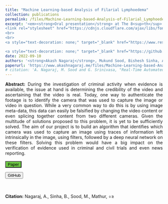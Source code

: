 ```yaml
---
title: "Machine Learning-based Analysis of Filarial Lymphoedema"
collection: publications
permalink: /files/Machine-Learning-based-Analysis-of-Filarial_Lymphoedema.pdf
excerpt: '<em><strong>Oral presentation</strong> at The 8<sup>th</sup> National Colloquim on Evidence-based Integrative Medicine.</em>
<link rel="stylesheet" href="https://cdnjs.cloudflare.com/ajax/libs/font-awesome/6.2.0/css/all.min.css" integrity="sha512-xh6O/CkQoPOWDdYTDqeRdPCVd1SpvCA9XXcUnZS2FmJNp1coAFzvtCN9BmamE+4aHK8yyUHUSCcJHgXloTyT2A==" crossorigin="anonymous" referrerpolicy="no-referrer" />
<br>
<br>
<a style="text-decoration: none;" target="_blank" href="https://www.researchgate.net/publication/345346069_Association_Rule-based_Analysis_of_Filarial_lymphoedema"><button  onclick="event.stopPropagation();" type="button" class="btn btn-primary" style="background-color: #bd1f36;"><i class="fa-solid fa-file-pdf"></i> ResearchGate</button></a>

<a style="text-decoration: none;" target="_blank" href="https://github.com/grassknoted/Analysis-of-Filarial-lymphodema"><button   onclick="event.stopPropagation();" style="background-color: #6cc644;" type="button" class="btn btn-info"><i class="fa-brands fa-github"></i> GitHub</button></a>'
date: 2022-09-10
authors: '<strong>Akash Nagaraj</strong>, Mukund Sood, Bishesh Sinha, Ashok Raman, Dinkar Sitaram'
paperurl: 'https://www.akashnagaraj.me/files/Machine-Learning-based-Analysis-of-Filarial_Lymphoedema.pdf'
# citation: 'A. Nagaraj, M. Sood and G. Srinivasa, "Real-Time Automated Answer Scoring," 2018 IEEE 18th International Conference on Advanced Learning Technologies (ICALT), 2018, pp. 231-232, doi: 10.1109/ICALT.2018.00122.'
---
```

<!-- Google tag (gtag.js) -->
<script async src="https://www.googletagmanager.com/gtag/js?id=G-N13ZXFY26T"></script>
<script>
  window.dataLayer = window.dataLayer || [];
  function gtag(){dataLayer.push(arguments);}
  gtag('js', new Date());

  gtag('config', 'G-N13ZXFY26T');
</script>
<link href="https://cdn.jsdelivr.net/npm/bootstrap@5.2.2/dist/css/bootstrap.min.css" rel="stylesheet" integrity="sha384-Zenh87qX5JnK2Jl0vWa8Ck2rdkQ2Bzep5IDxbcnCeuOxjzrPF/et3URy9Bv1WTRi" crossorigin="anonymous">
<script src="https://cdn.jsdelivr.net/npm/bootstrap@5.2.2/dist/js/bootstrap.bundle.min.js" integrity="sha384-OERcA2EqjJCMA+/3y+gxIOqMEjwtxJY7qPCqsdltbNJuaOe923+mo//f6V8Qbsw3" crossorigin="anonymous"></script>
<link rel="stylesheet" href="https://cdnjs.cloudflare.com/ajax/libs/font-awesome/6.2.0/css/all.min.css" integrity="sha512-xh6O/CkQoPOWDdYTDqeRdPCVd1SpvCA9XXcUnZS2FmJNp1coAFzvtCN9BmamE+4aHK8yyUHUSCcJHgXloTyT2A==" crossorigin="anonymous" referrerpolicy="no-referrer" />

<div style="text-align: justify; text-justify: inter-word;"><strong>Abstract:</strong> During the investigation of criminal activity when evidence is available, the issue at hand is determining the credibility of the video and ascertaining that the video is real. Today, one way to authenticate the footage is to identify the camera that was used to capture the image or video in question. While a very common way to do this is by using image meta-data, this data can easily be falsified by changing the video content or even splicing together content from two different cameras. Given the multitude of solutions proposed to this problem, it is yet to be sufficiently solved. The aim of our project is to build an algorithm that identifies which camera was used to capture an image using traces of information left intrinsically in the image, using filters, followed by a deep neural network on these filters. Solving this problem would have a big impact on the verification of evidence used in criminal and civil trials and even news reporting.</div>
<br>
<div>
<a style="text-decoration: none;" target="_blank" href="https://www.akashnagaraj.me/files/Association-Rule-based-Analysis-of-Filarial_Lymphoedema.pdf"><button type="button" class="btn btn-primary" style="background-color: #6cc644;" s><i class="fa-solid fa-file-pdf"></i> Paper</button></a>

<a style="text-decoration: none;" target="_blank" href="https://github.com/grassknoted/Digital-Image-Forensics"><button type="button" class="btn btn-info"><i class="fa-brands fa-github"></i> GitHub</button></a>

<!-- <a style="text-decoration: none;" target="_blank" href="https://www.kaggle.com/competitions/sp-society-camera-model-identification/data"><button type="button" class="btn btn-warning"><i class="fa-solid fa-database"></i> Data</button></a>
</div> -->
<br><br>
<strong>Citation:</strong> Nagaraj, A., Sinha, B., Sood, M., Mathur, ÷≥